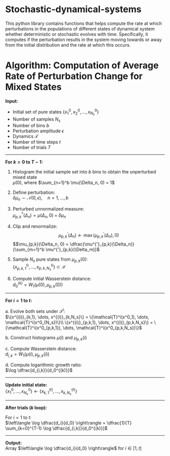 # Stochastic-dynamical-systems
This python library contains functions that helps compute the rate at which perturbations in the populations of different states of dynamical system whether deterministic or stochastic evolves with time. Specifically, it computes if the perturbation results in the system moving towards or away from the initial distribution and the rate at which this occurs.

# Algorithm: Computation of Average Rate of Perturbation Change for Mixed States

**Input:**
- Initial set of pure states $\{x^0_1, x^0_2, \dots, x^0_{N_s}\}$
- Number of samples $N_s$
- Number of bins $b$
- Perturbation amplitude $\epsilon$
- Dynamics $\mathcal{T}$
- Number of time steps $t$
- Number of trials $T$

---

**For $k = 0$ to $T-1$:**

1. Histogram the initial sample set into $b$ bins to obtain the unperturbed mixed state  
   $\mu(0)$, where $\sum_{n=1}^b \mu(\Delta_n, 0) = 1$  

2. Define perturbation:  
   $\delta \mu_n \sim \mathcal{N}(0, \epsilon), \quad n = 1, \dots, b$  

3. Perturbed unnormalized measure:  
   $\mu^*_{p,k}(\Delta_n) = \mu(\Delta_n, 0) + \delta \mu_n$  

4. Clip and renormalize:  
   $$\mu^{'}_{p,k}(\Delta_n) \leftarrow \max(\mu^{'}_{p,k}(\Delta_n), 0) $$
   $$\mu_{p,k}(\Delta_n, 0) = \dfrac{\mu^{'}_{p,k}(\Delta_n)}{\sum_{m=1}^b \mu^{'}_{p,k}(\Delta_m)}$  

5. Sample $N_s$ pure states from $\mu_{p,k}(0)$:  
   $\{x^0_{p,k,1}, \dots, x^0_{p,k,N_s}\} \subset \mathcal{X}$  

6. Compute initial Wasserstein distance:  
   $d_0^{(k)} = W_1(\mu(0), \mu_{p,k}(0))$  

---

**For $i = 1$ to $t$:**

a. Evolve both sets under $\mathcal{T}^i$:  
   $\{x^{(i)}_{k,1}, \dots, x^{(i)}_{k,N_s}\} = \{\mathcal{T}^i(x^0_1), \dots, \mathcal{T}^i(x^0_{N_s})\}\\  
   \{x^{(i)}_{p,k,1}, \dots, x^{(i)}_{p,k,N_s}\} = \{\mathcal{T}^i(x^0_{p,k,1}), \dots, \mathcal{T}^i(x^0_{p,k,N_s})\}$  

b. Construct histograms $\mu(i)$ and $\mu_{p,k}(i)$  

c. Compute Wasserstein distance:  
   $d_{i,k} = W_1(\mu(i), \mu_{p,k}(i))$  

d. Compute logarithmic growth ratio:  
   $\log \dfrac{d_{i,k}}{d_0^{(k)}}$  

---

**Update initial state:**  
$\{x^0_1, \dots, x^0_{N_s}\} \leftarrow \{x^{(t)}_{k,1}, \dots, x^{(t)}_{k,N_s}\}$  

---

**After trials ($k$ loop):**

For $i = 1$ to $t$:  
$\left\langle \log \dfrac{d_i}{d_0} \right\rangle = \dfrac{1}{T} \sum_{k=0}^{T-1} \log \dfrac{d_{i,k}}{d_0^{(k)}}$

---

**Output:**  
Array $\left\langle \log \dfrac{d_i}{d_0} \right\rangle$ for $i \in [1, t]$
